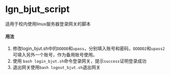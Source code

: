# lgn_bjut_script

适用于校内使用linux服务器登录网关的脚本

#### 用法

1. 修改login_bjut.sh中的`DDDDD`和`upass`，分别填入账号和密码，`DDDDD2`和`upass2`可填入另外一个账号，作为备用账号使用。
2. 使用 `bash login_bjut.sh`命令登录网关，提示`success`证明登录成功
3. 退出网关使用`bash logout_bjut.sh`退出网关
